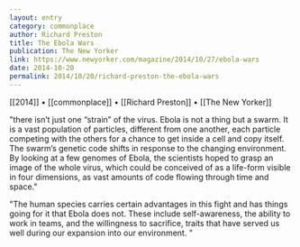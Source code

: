 ```yaml
---
layout: entry
category: commonplace
author: Richard Preston
title: The Ebola Wars
publication: The New Yorker
link: https://www.newyorker.com/magazine/2014/10/27/ebola-wars
date: 2014-10-20
permalink: 2014/10/20/richard-preston-the-ebola-wars
---
```


[[2014]] • [[commonplace]] • [[Richard Preston]] • [[The New Yorker]]

"there isn’t just one “strain” of the virus. Ebola is not a thing but a swarm. It is a vast population of particles, different from one another, each particle competing with the others for a chance to get inside a cell and copy itself. The swarm’s genetic code shifts in response to the changing environment. By looking at a few genomes of Ebola, the scientists hoped to grasp an image of the whole virus, which could be conceived of as a life-form visible in four dimensions, as vast amounts of code flowing through time and space."

"The human species carries certain advantages in this fight and has things going for it that Ebola does not. These include self-awareness, the ability to work in teams, and the willingness to sacrifice, traits that have served us well during our expansion into our environment. "